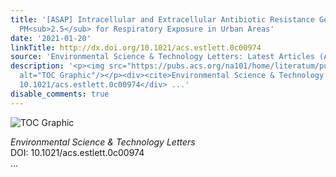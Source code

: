 ```yaml
---
title: '[ASAP] Intracellular and Extracellular Antibiotic Resistance Genes in Airborne
  PM<sub>2.5</sub> for Respiratory Exposure in Urban Areas'
date: '2021-01-20'
linkTitle: http://dx.doi.org/10.1021/acs.estlett.0c00974
source: 'Environmental Science & Technology Letters: Latest Articles (ACS Publications)'
description: '<p><img src="https://pubs.acs.org/na101/home/literatum/publisher/achs/journals/content/estlcu/0/estlcu.ahead-of-print/acs.estlett.0c00974/20210120/images/medium/ez0c00974_0004.gif"
  alt="TOC Graphic"/></p><div><cite>Environmental Science & Technology Letters</cite></div><div>DOI:
  10.1021/acs.estlett.0c00974</div> ...'
disable_comments: true
---
```

<p><img src="https://pubs.acs.org/na101/home/literatum/publisher/achs/journals/content/estlcu/0/estlcu.ahead-of-print/acs.estlett.0c00974/20210120/images/medium/ez0c00974_0004.gif" alt="TOC Graphic"/></p><div><cite>Environmental Science & Technology Letters</cite></div><div>DOI: 10.1021/acs.estlett.0c00974</div> ...